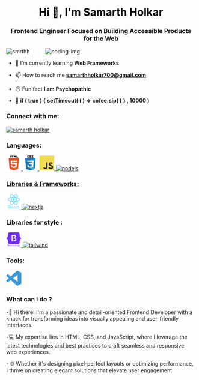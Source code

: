 <h1 align="center" style=" color :black; "> Hi 👋, I'm Samarth Holkar</h1>
<h3 align="center">Frontend Engineer Focused on Building Accessible Products for the Web </h3>

<img align="right" src="https://camo.githubusercontent.com/cae12fddd9d6982901d82580bdf321d81fb299141098ca1c2d4891870827bf17/68747470733a2f2f6d69726f2e6d656469756d2e636f6d2f6d61782f313336302f302a37513379765349765f7430696f4a2d5a2e676966" alt="coding-img" width="400" >

<p align="left"> <img src="https://komarev.com/ghpvc/?username=smrthh&label=Profile%20views&color=0e75b6&style=flat" alt="smrthh" /> </p>


- 🌱 I’m currently learning **Web Frameworks**

- 📫 How to reach me **samarthholkar700@gmail.com**

- 😶 Fun fact **I am Psychopathic**

- 🍵 **if ( true ) {**
**setTimeout( ( ) =>**
**cofee.sip( )**
**} , 10000 )**

<h3 align="left">Connect with me:</h3>
<p align="left">
<a href="https://linkedin.com/in/samarth holkar" target="blank"><img align="center" src="https://raw.githubusercontent.com/rahuldkjain/github-profile-readme-generator/master/src/images/icons/Social/linked-in-alt.svg" alt="samarth holkar" height="30" width="40" /></a>

<h3 align="left">Languages:</h3>
<p align="left"> <a href="https://www.w3.org/html/" target="_blank" rel="noreferrer"> <img src="https://raw.githubusercontent.com/devicons/devicon/master/icons/html5/html5-original-wordmark.svg" alt="html5" width="40" height="40"/> </a> <a href="https://www.w3schools.com/css/" target="_blank" rel="noreferrer"> <img src="https://raw.githubusercontent.com/devicons/devicon/master/icons/css3/css3-original-wordmark.svg" alt="css3" width="40" height="40"/> <a href="https://developer.mozilla.org/en-US/docs/Web/JavaScript" target="_blank" rel="noreferrer"> <img src="https://raw.githubusercontent.com/devicons/devicon/master/icons/javascript/javascript-original.svg" alt="javascript" width="40" height="40"/> </a>  <a href="https://nodejs.org/" target="_blank" rel="noreferrer">  <img src="https://encrypted-tbn0.gstatic.com/images?q=tbn:ANd9GcSZreQJ45F-hrL3Cc6yiZ5kKHJAHNhM9O6s8O9XnrK0uXH8p4B5VWUTO7Adnhdbp9PQ6Dg&usqp=CAU" alt="nodejs" width="40" height="40"/> </p>
  
<h3 align="left">Libraries & Frameworks:</h3>
<a href="https://reactjs.org/" target="_blank" rel="noreferrer"> <img src="https://raw.githubusercontent.com/devicons/devicon/master/icons/react/react-original-wordmark.svg" alt="react" width="40" height="40"/> </a>  <a href="https://nextjs.org/" target="_blank" rel="noreferrer"> <img src="https://cdn.hashnode.com/res/hashnode/image/upload/v1651122498709/FQjch0sgd.png" alt="nextjs" width="40" height="40"  style="object-fit: cover; object-position: center;" /> </a>

<h3 align="left">Libraries for style :</h3>
<p align="left"> <a href="https://getbootstrap.com" target="_blank" rel="noreferrer"> <img src="https://raw.githubusercontent.com/devicons/devicon/master/icons/bootstrap/bootstrap-plain-wordmark.svg" alt="bootstrap" width="40" height="40"/> </a> <a href="https://tailwindcss.com/" target="_blank" rel="noreferrer"> <img src="https://www.vectorlogo.zone/logos/tailwindcss/tailwindcss-icon.svg" alt="tailwind" width="40" height="40"/> </a> </p>

<h3 align="left"> Tools: </h3>
<a href="https://vscode.org/" target="_blank" rel="noreferrer"><img src="https://raw.githubusercontent.com/devicons/devicon/master/icons/vscode/vscode-plain.svg" alt="vs-code" width="40" height="40"/></a>

<h3 align="left"> What can i do ? </h3>
<p align="left"> -👋 Hi there! I'm a passionate and detail-oriented Frontend Developer with a knack for transforming ideas into visually appealing and user-friendly interfaces.</p>
<p align="left"> -💻 My expertise lies in HTML, CSS, and JavaScript, where I leverage the latest technologies and best practices to craft seamless and responsive web experiences.</p>
<p align="left"> - 🌐 Whether it's designing pixel-perfect layouts or optimizing performance, I thrive on creating elegant solutions that elevate user engagement</p>

<!-- <p><img align="center" src="https://github-readme-stats.vercel.app/api/top-langs?username=smrthh&show_icons=true&locale=en&layout=compact" alt="smrthh" /></p> --> 




<!-- <p>&nbsp;<img align="center" src="https://github-readme-stats.vercel.app/api?username=smrthh&show_icons=true&locale=en" alt="smrthh" /></p> 

<p><img align="center" src="https://github-readme-streak-stats.herokuapp.com/?user=smrthh&" alt="smrthh" /></p> --> 
